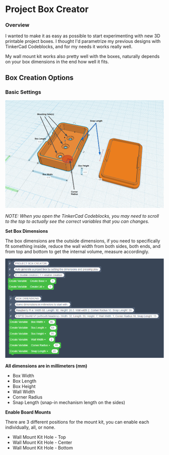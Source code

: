 # Project Box Creator

### Overview

I wanted to make it as easy as possible to start experimenting with new 3D printable project boxes. I thought I'd parametrize my previous designs with TinkerCad Codeblocks, and for my needs it works really well.

My wall mount kit works also pretty well with the boxes, naturally depends on your box dimensions in the end how well it fits.

## Box Creation Options

### Basic Settings
![](settings-overview.png)

*NOTE: When you open the TinkerCad Codeblocks, you may need to scroll to the top to actually see the correct variables that you can changes.*

**Set Box Dimensions**

The box dimensions are the outside dimensions, if you need to specifically fit something inside, reduce the wall width from both sides, both ends, and from top and bottom to get the internal volume, measure accordingly.

![](basic-settings.png)

**All dimensions are in millimeters (mm)**

* Box Width
* Box Length
* Box Height
* Wall Width
* Corner Radius
* Snap Length (snap-in mechanism length on the sides)

**Enable Board Mounts**

There are 3 different positions for the mount kit, you can enable each individually, all, or none.

* Wall Mount Kit Hole - Top
* Wall Mount Kit Hole - Center
* Wall Mount Kit Hole - Bottom
